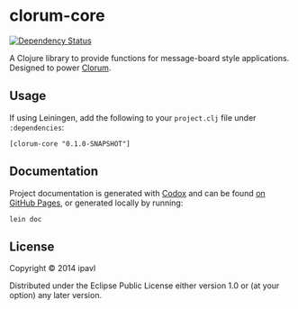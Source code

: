 # clorum-core

[![Dependency Status](https://www.versioneye.com/user/projects/549cec596b1b81202d0005d4/badge.svg?style=flat)](https://www.versioneye.com/user/projects/549cec596b1b81202d0005d4)

A Clojure library to provide functions for message-board style applications.
Designed to power [Clorum](https://github.com/ipavl/clorum).

## Usage

If using Leiningen, add the following to your `project.clj` file under `:dependencies`:

    [clorum-core "0.1.0-SNAPSHOT"]

## Documentation

Project documentation is generated with [Codox][] and can be found
[on GitHub Pages](https://ipavl.github.io/clorum-core/doc/), or generated locally by running:

    lein doc

[codox]: https://github.com/weavejester/codox

## License

Copyright © 2014 ipavl

Distributed under the Eclipse Public License either version 1.0 or (at
your option) any later version.
